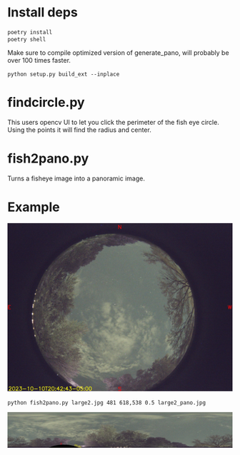 # Install deps
```
poetry install
poetry shell
```

Make sure to compile optimized version of generate_pano, will probably be over 100 times faster.

```
python setup.py build_ext --inplace
```

# findcircle.py

This users opencv UI to let you click the perimeter of the fish eye circle. Using the points it will find the radius and center.


# fish2pano.py

Turns a fisheye image into a panoramic image.


# Example

![Image of sky from a fisheye lens](./large2.jpg "Fisheye")

```
python fish2pano.py large2.jpg 481 618,538 0.5 large2_pano.jpg
```


![Image of sky in panoramic form](./large2_pano.jpg "Pano")

